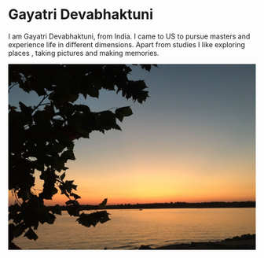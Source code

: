 # Gayatri Devabhaktuni

I am Gayatri Devabhaktuni, from India. I came to US to pursue masters and experience life in different dimensions. Apart from studies I like exploring places , taking pictures and making memories. 

![The pic I took](sailboatcove.jpeg)
